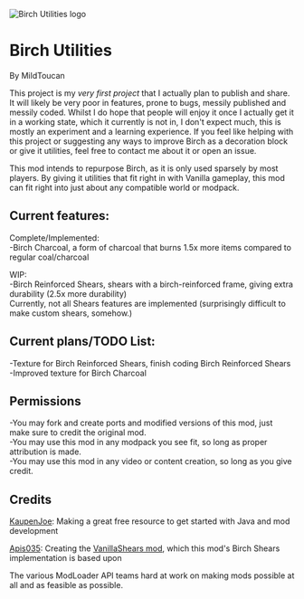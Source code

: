 ![Birch Utilities logo](https://github.com/user-attachments/assets/be28c53e-3cee-4904-a865-03a00ef70fe3)

# Birch Utilities
By MildToucan

This project is my *very first project* that I actually plan to publish and share. It will likely be very poor in features, prone to bugs, messily published and messily coded.
Whilst I do hope that people will enjoy it once I actually get it in a working state, which it currently is not in, I don't expect much, this is mostly an experiment and a learning experience.
If you feel like helping with this project or suggesting any ways to improve Birch as a decoration block or give it utilities, feel free to contact me about it or open an issue.

This mod intends to repurpose Birch, as it is only used sparsely by most players. By giving it utilities that fit right in with Vanilla gameplay, this mod can fit right into just about any compatible world or modpack.

## Current features:

Complete/Implemented:  
-Birch Charcoal, a form of charcoal that burns 1.5x more items compared to regular coal/charcoal

WIP:  
-Birch Reinforced Shears, shears with a birch-reinforced frame, giving extra durability (2.5x more durability)  
Currently, not all Shears features are implemented (surprisingly difficult to make custom shears, somehow.)

## Current plans/TODO List:
-Texture for Birch Reinforced Shears, finish coding Birch Reinforced Shears  
-Improved texture for Birch Charcoal


## Permissions
-You may fork and create ports and modified versions of this mod, just make sure to credit the original mod.  
-You may use this mod in any modpack you see fit, so long as proper attribution is made.  
-You may use this mod in any video or content creation, so long as you give credit.



## Credits
[KaupenJoe](https://www.youtube.com/@ModdingByKaupenjoe): Making a great free resource to get started with Java and mod development

[Apis035](https://modrinth.com/user/Apis035): Creating the [VanillaShears mod](https://modrinth.com/mod/vanillashears), which this mod's Birch Shears implementation is based upon

The various ModLoader API teams hard at work on making mods possible at all and as feasible as possible.
